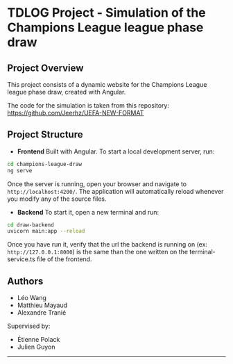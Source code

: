 # TDLOG Project - Simulation of the Champions League league phase draw

## Project Overview

This project consists of a dynamic website for the Champions League league phase draw, created with Angular.

The code for the simulation is taken from this repository: https://github.com/Jeerhz/UEFA-NEW-FORMAT

## Project Structure

- **Frontend**
  Built with Angular.
  To start a local development server, run:

```bash
cd champions-league-draw
ng serve
```

Once the server is running, open your browser and navigate to `http://localhost:4200/`. The application will automatically reload whenever you modify any of the source files.


- **Backend**
  To start it, open a new terminal and run:

```bash
cd draw-backend
uvicorn main:app --reload
```
Once you have run it, verify that the url the backend is running on (ex: `http://127.0.0.1:8000`) is the same than the one written on the terminal-service.ts file of the frontend.


## Authors

- Léo Wang
- Matthieu Mayaud
- Alexandre Tranié

Supervised by:
- Étienne Polack
- Julien Guyon

---
